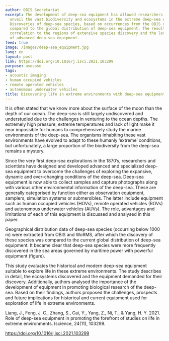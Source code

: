 ```yaml
---
author: OBIS Secretariat
excerpt: The development of deep-sea equipment has allowed researchers to start to
  unveil the vast biodiversity and ecosystems in the extreme deep-sea environments.
  Discoveries of deep-sea species, based on occurrences from the OBIS database, were
  compared to the global distribution of deep-sea equipment. The results suggest a
  correlation to the regions of extensive species discovery and the locational distribution
  of advanced deep-sea equipment.
feed: true
image: /images/deep-sea_equipment.jpg
lang: en
layout: post
link: https://doi.org/10.1016/j.isci.2021.103299
purpose: usecase
tags:
- acoustic imaging
- human occupied vehicles
- remote operated vehicles
- autonomous underwater vehicles
title: Discovering life in extreme environments with deep-sea equipment
---
```


<p>It is often stated that we know more about the surface of the moon than the depth of our ocean. The deep-sea is still largely undiscovered and understudied due to the challenges in venturing to the ocean depths. The extremely high pressure, extreme temperatures and lack of light make it near impossible for humans to comprehensively study the marine environments of the deep-sea. The organisms inhabiting these vast environments have evolved to adapt to these humanly ‘extreme’ conditions, but unfortunately, a large proportion of the biodiversity from the deep-sea remains a mystery. 

Since the very first deep-sea explorations in the 1870’s, researchers and scientists have designed and developed advanced and specialized deep-sea equipment to overcome the challenges of exploring the expansive, dynamic and ever-changing conditions of the deep-sea. Deep-sea equipment is now able to collect samples and capture photographs along with various other environmental information of the deep-sea. These are generally categorised by function either as observation equipment, samplers, simulation systems or submersibles. The latter include equipment such as human occupied vehicles (HOVs), remote operated vehicles (ROVs) and autonomous underwater vehicles (AUVs). The role, advantages and limitations of each of this equipment is discussed and analysed in this paper. 

Geographical distribution data of deep-sea species (occurring below 1000 m) were extracted from OBIS and WoRMS, after which the discovery of these species was compared to the current global distribution of deep-sea equipment. It became clear that deep-sea species were more frequently discovered in the sea areas governed by maritime power with powerful equipment (figure).

This study evaluates the historical and modern deep-sea equipment suitable to explore life in these extreme environments. The study describes in detail, the ecosystems discovered and the equipment demanded for their discovery. Additionally, authors analysed the importance of the development of equipment in promoting biological research of the deep-sea. Based on their findings, authors proposed the challenges, prospects and future implications for historical and current equipment used for exploration of life in extreme environments.
</p>

<p>Liang, J., Feng, J. C., Zhang, S., Cai, Y., Yang, Z., Ni, T., & Yang, H. Y. 2021. Role of deep-sea equipment in promoting the forefront of studies on life in extreme environments. Iscience, 24(11), 103299.</p>

https://doi.org/10.1016/j.isci.2021.103299